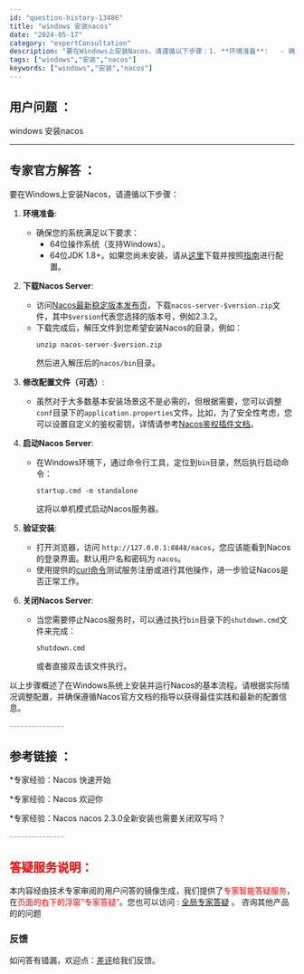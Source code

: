 ```yaml
---
id: "question-history-13486"
title: "windows 安装nacos"
date: "2024-05-17"
category: "expertConsultation"
description: "要在Windows上安装Nacos，请遵循以下步骤：1. **环境准备**:   - 确保您的系统满足以下要求：     - 64位操作系统（支持Windows）。     - 64位JDK 1.8+。如果您尚未安装，请从[这里](http://www.oracle.com/technetwork/"
tags: ["windows","安装","nacos"]
keywords: ["windows","安装","nacos"]
---
```


## 用户问题 ： 
 windows 安装nacos  

---------------
## 专家官方解答 ：

要在Windows上安装Nacos，请遵循以下步骤：

1. **环境准备**:
   - 确保您的系统满足以下要求：
     - 64位操作系统（支持Windows）。
     - 64位JDK 1.8+。如果您尚未安装，请从[这里](http://www.oracle.com/technetwork/java/javase/downloads/jdk8-downloads-2133151.html)下载并按照[指南](https://docs.oracle.com/cd/E19182-01/820-7851/inst_cli_jdk_javahome_t/)进行配置。

2. **下载Nacos Server**:
   - 访问[Nacos最新稳定版本发布页](https://github.com/alibaba/nacos/releases)，下载`nacos-server-$version.zip`文件，其中`$version`代表您选择的版本号，例如2.3.2。
   - 下载完成后，解压文件到您希望安装Nacos的目录，例如：
     ```
     unzip nacos-server-$version.zip
     ```
     然后进入解压后的`nacos/bin`目录。

3. **修改配置文件（可选）**:
   - 虽然对于大多数基本安装场景这不是必需的，但根据需要，您可以调整`conf`目录下的`application.properties`文件。比如，为了安全性考虑，您可以设置自定义的鉴权密钥，详情请参考[Nacos鉴权插件文档](https://nacos.io/plugin/auth-plugin/)。

4. **启动Nacos Server**:
   - 在Windows环境下，通过命令行工具，定位到`bin`目录，然后执行启动命令：
     ```
     startup.cmd -m standalone
     ```
     这将以单机模式启动Nacos服务器。

5. **验证安装**:
   - 打开浏览器，访问 `http://127.0.0.1:8848/nacos`，您应该能看到Nacos的登录界面。默认用户名和密码为 `nacos`。
   - 使用提供的[curl命令](http://127.0.0.1:8848/nacos/v1/ns/instance?serviceName=nacos.naming.serviceName&ip=20.18.7.10&port=8080)测试服务注册或进行其他操作，进一步验证Nacos是否正常工作。

6. **关闭Nacos Server**:
   - 当您需要停止Nacos服务时，可以通过执行`bin`目录下的`shutdown.cmd`文件来完成：
     ```
     shutdown.cmd
     ```
     或者直接双击该文件执行。

以上步骤概述了在Windows系统上安装并运行Nacos的基本流程。请根据实际情况调整配置，并确保遵循Nacos官方文档的指导以获得最佳实践和最新的配置信息。


<font color="#949494">---------------</font> 


## 参考链接 ：

*专家经验：Nacos 快速开始 
 
 *专家经验：Nacos 欢迎你 
 
 *专家经验：Nacos nacos 2.3.0全新安装也需要关闭双写吗？ 


 <font color="#949494">---------------</font> 
 


## <font color="#FF0000">答疑服务说明：</font> 

本内容经由技术专家审阅的用户问答的镜像生成，我们提供了<font color="#FF0000">专家智能答疑服务</font>，在<font color="#FF0000">页面的右下的浮窗”专家答疑“</font>。您也可以访问 : [全局专家答疑](https://answer.opensource.alibaba.com/docs/intro) 。 咨询其他产品的的问题

### 反馈
如问答有错漏，欢迎点：[差评](https://ai.nacos.io/user/feedbackByEnhancerGradePOJOID?enhancerGradePOJOId=13911)给我们反馈。
